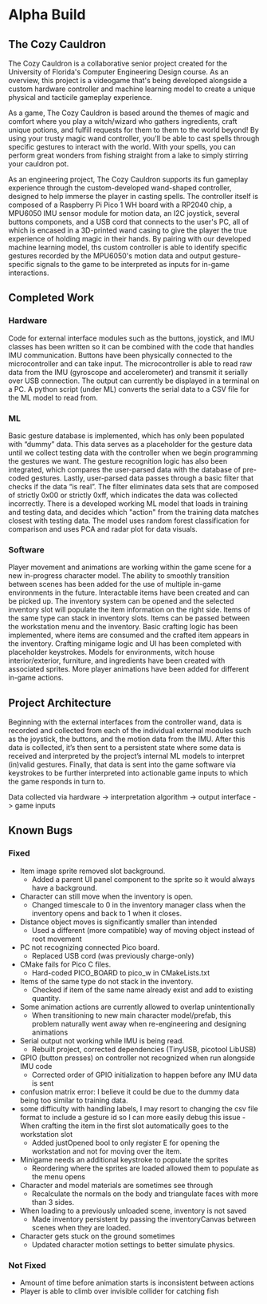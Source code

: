 # Alpha Build
## The Cozy Cauldron
The Cozy Cauldron is a collaborative senior project created for the University of Florida's Computer Engineering Design course. As an overview, this project is a videogame that's being developed alongside a custom hardware controller and machine learning model to create a unique physical and tacticile gameplay experience.

As a game, The Cozy Cauldron is based around the themes of magic and comfort where you play a witch/wizard who gathers ingredients, craft unique potions, and fulfill requests for them to them to the world beyond! By using your trusty magic wand controller, you'll be able to cast spells through specific gestures to interact with the world. With your spells, you can perform great wonders from fishing straight from a lake to simply stirring your cauldron pot.

As an engineering project, The Cozy Cauldron supports its fun gameplay experience through the custom-developed wand-shaped controller, designed to help immerse the player in casting spells. The controller itself is composed of a Raspberry Pi Pico 1 WH board with a RP2040 chip, a MPU6050 IMU sensor module for motion data, an I2C joystick, several buttons componets, and a USB cord that connects to the user's PC, all of which is encased in a 3D-printed wand casing to give the player the true experience of holding magic in their hands. By pairing with our developed machine learning model, ths custom controller is able to identify specific gestures recorded by the MPU6050's motion data and output gesture-specific signals to the game to be interpreted as inputs for in-game interactions.

## Completed Work
### Hardware
Code for external interface modules such as the buttons, joystick, and IMU classes has been written so it can be combined with the code that handles IMU communication. Buttons have been physically connected to the microcontroller and can take input. The microcontroller is able to read raw data from the IMU (gyroscope and accelerometer) and transmit it serially over USB connection. The output can currently be displayed in a terminal on a PC. A python script (under ML) converts the serial data to a CSV file for the ML model to read from. 

### ML
Basic gesture database is implemented, which has only been populated with “dummy” data. This data serves as a placeholder for the gesture data until we collect testing data with the controller when we begin programming the gestures we want. The gesture recognition logic has also been integrated, which compares the user-parsed data with the database of pre-coded gestures. Lastly, user-parsed data passes through a basic filter that checks if the data “is real”. The filter eliminates data sets that are composed of strictly 0x00 or strictly 0xff, which indicates the data was collected incorrectly. There is a developed working ML model that loads in training and testing data, and decides which "action" from the training data matches closest with testing data. The model uses random forest classification for comparison and uses PCA and radar plot for data visuals.

### Software
Player movement and animations are working within the game scene for a new in-progress character model. The ability to smoothly transition between scenes has been added for the use of multiple in-game environments in the future. Interactable items have been created and can be picked up. The inventory system can be opened and the selected inventory slot will populate the item information on the right side. Items of the same type can stack in inventory slots. Items can be passed between the workstation menu and the inventory. Basic crafting logic has been implemented, where items are consumed and the crafted item appears in the inventory. Crafting minigame logic and UI has been completed with placeholder keystrokes. Models for environments, witch house interior/exterior, furniture, and ingredients have been created with associated sprites. More player animations have been added for different in-game actions.

## Project Architecture
Beginning with the external interfaces from the controller wand, data is recorded and collected from each of the individual external modules such as the joystick, the buttons, and the motion data from the IMU. After this data is collected, it’s then sent to a persistent state where some data is received and interpreted by the project’s internal ML models to interpret (in)valid gestures. Finally, that data is sent into the game software via keystrokes to be further interpreted into actionable game inputs to which the game responds in turn to.

Data collected via hardware -> interpretation algorithm -> output interface -> game inputs

## Known Bugs
### Fixed
- Item image sprite removed slot background. 
  - Added a parent UI panel component to the sprite so it would always have a background.
- Character can still move when the inventory is open. 
  - Changed timescale to 0 in the inventory manager class when the inventory opens and back to 1 when it closes.
- Distance object moves is significantly smaller than intended 
  - Used a different (more compatible) way of moving object instead of root movement
- PC not recognizing connected Pico board.
  - Replaced USB cord (was previously charge-only)
- CMake fails for Pico C files.
  - Hard-coded PICO_BOARD to pico_w in CMakeLists.txt
- Items of the same type do not stack in the inventory.
  - Checked if item of the same name already exist and add to existing quantity.
- Some animation actions are currently allowed to overlap unintentionally
  - When transitioning to new main character model/prefab, this problem naturally went away when re-engineering and designing animations
- Serial output not working while IMU is being read.
  - Rebuilt project, corrected dependencies (TinyUSB, picotool LibUSB)
- GPIO (button presses) on controller not recognized when run alongside IMU code
  - Corrected order of GPIO initialization to happen before any IMU data is sent
- confusion matrix error: I believe it could be due to the dummy data being too similar to training data.
- some difficulty with handling labels, I may resort to changing the csv file format to include a gesture id so I can more easily debug this issue
-When crafting the item in the first slot automatically goes to the workstation slot
  - Added justOpened bool to only register E for opening the workstation and not for moving over the item.
- Minigame needs an additional keystroke to populate the sprites
  - Reordering where the sprites are loaded allowed them to populate as the menu opens
- Character and model materials are sometimes see through
  - Recalculate the normals on the body and triangulate faces with more than 3 sides.
- When loading to a previously unloaded scene, inventory is not saved
  - Made inventory persistent by passing the inventoryCanvas between scenes when they are loaded.
- Character gets stuck on the ground sometimes
  - Updated character motion settings to better simulate physics.

### Not Fixed
- Amount of time before animation starts is inconsistent between actions
- Player is able to climb over invisible collider for catching fish







